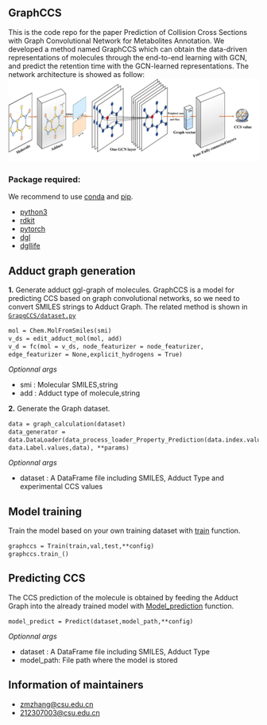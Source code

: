 ## GraphCCS
This is the code repo for the paper Prediction of Collision Cross Sections with Graph Convolutional
Network for Metabolites Annotation. We developed a method named GraphCCS which can obtain the data-driven
representations of molecules through the end-to-end learning with GCN, and predict the retention time with 
the GCN-learned representations. The network architecture is showed as follow:
![image](https://github.com/tingxiecsu/GraphCCS/blob/main/image/fig4.png)
### Package required:
We recommend to use [conda](https://conda.io/docs/user-guide/install/download.html) and [pip](https://pypi.org/project/pip/).
- [python3](https://www.python.org/) 
- [rdkit](https://rdkit.org/)    
- [pytorch](https://pytorch.org/) 
- [dgl](https://www.dgl.ai/)
- [dgllife](https://lifesci.dgl.ai/index.html)

## Adduct graph generation
**1.** Generate adduct ggl-graph of molecules. 
GraphCCS is a model for predicting CCS based on graph convolutional networks, so we need to convert SMILES strings to Adduct Graph. The related method is shown in [`GrapgCCS/dataset.py`](GraphCCS/dataset.py)

    mol = Chem.MolFromSmiles(smi)
    v_ds = edit_adduct_mol(mol, add)
    v_d = fc(mol = v_ds, node_featurizer = node_featurizer, edge_featurizer = None,explicit_hydrogens = True)
*Optionnal args*
- smi : Molecular SMILES,string
- add : Adduct type of molecule,string

**2.** Generate the Graph dataset.

    data = graph_calculation(dataset)
    data_generator = data.DataLoader(data_process_loader_Property_Prediction(data.index.values,  data.Label.values,data), **params)
*Optionnal args*
- dataset : A DataFrame file including SMILES, Adduct Type and experimental CCS values

## Model training
Train the model based on your own training dataset with [train](https://github.com/tingxiecsu/GraphCCS/blob/main/GraphCCS/train.py) function.

    graphccs = Train(train,val,test,**config)
    graphccs.train_()

## Predicting CCS
The CCS prediction of the molecule is obtained by feeding the Adduct Graph into the already trained model with [Model_prediction](https://github.com/tingxiecsu/GraphCCS/blob/main/GraphCCS/train.py#L251) function.

    model_predict = Predict(dataset,model_path,**config)
*Optionnal args*
- dataset : A DataFrame file including SMILES, Adduct Type
- model_path: File path where the model is stored

## Information of maintainers
- zmzhang@csu.edu.cn
- 212307003@csu.edu.cn
